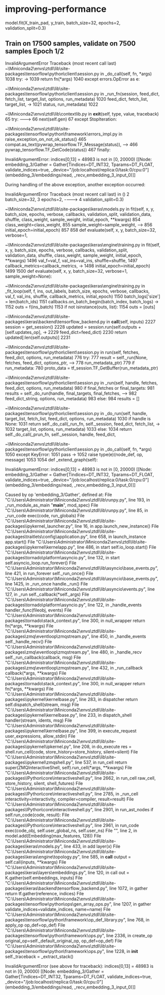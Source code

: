 # improving-performance
model.fit(X_train_pad, y_train,
          batch_size=32,
          epochs=2,
          validation_split=0.3)
  
  
Train on 17500 samples, validate on 7500 samples
Epoch 1/2
---------------------------------------------------------------------------
InvalidArgumentError                      Traceback (most recent call last)
~\Miniconda2\envs\ztdl\lib\site-packages\tensorflow\python\client\session.py in _do_call(self, fn, *args)
   1038     try:
-> 1039       return fn(*args)
   1040     except errors.OpError as e:

~\Miniconda2\envs\ztdl\lib\site-packages\tensorflow\python\client\session.py in _run_fn(session, feed_dict, fetch_list, target_list, options, run_metadata)
   1020                                  feed_dict, fetch_list, target_list,
-> 1021                                  status, run_metadata)
   1022 

~\Miniconda2\envs\ztdl\lib\contextlib.py in __exit__(self, type, value, traceback)
     65             try:
---> 66                 next(self.gen)
     67             except StopIteration:

~\Miniconda2\envs\ztdl\lib\site-packages\tensorflow\python\framework\errors_impl.py in raise_exception_on_not_ok_status()
    465           compat.as_text(pywrap_tensorflow.TF_Message(status)),
--> 466           pywrap_tensorflow.TF_GetCode(status))
    467   finally:

InvalidArgumentError: indices[0,13] = 48983 is not in [0, 20000)
	 [[Node: embedding_3/Gather = Gather[Tindices=DT_INT32, Tparams=DT_FLOAT, validate_indices=true, _device="/job:localhost/replica:0/task:0/cpu:0"](embedding_3/embeddings/read, _recv_embedding_3_input_0)]]

During handling of the above exception, another exception occurred:

InvalidArgumentError                      Traceback (most recent call last)
<ipython-input-70-786c7bc2a397> in <module>()
      2           batch_size=32,
      3           epochs=2,
----> 4           validation_split=0.3)

~\Miniconda2\envs\ztdl\lib\site-packages\keras\models.py in fit(self, x, y, batch_size, epochs, verbose, callbacks, validation_split, validation_data, shuffle, class_weight, sample_weight, initial_epoch, **kwargs)
    854                               class_weight=class_weight,
    855                               sample_weight=sample_weight,
--> 856                               initial_epoch=initial_epoch)
    857 
    858     def evaluate(self, x, y, batch_size=32, verbose=1,

~\Miniconda2\envs\ztdl\lib\site-packages\keras\engine\training.py in fit(self, x, y, batch_size, epochs, verbose, callbacks, validation_split, validation_data, shuffle, class_weight, sample_weight, initial_epoch, **kwargs)
   1496                               val_f=val_f, val_ins=val_ins, shuffle=shuffle,
   1497                               callback_metrics=callback_metrics,
-> 1498                               initial_epoch=initial_epoch)
   1499 
   1500     def evaluate(self, x, y, batch_size=32, verbose=1, sample_weight=None):

~\Miniconda2\envs\ztdl\lib\site-packages\keras\engine\training.py in _fit_loop(self, f, ins, out_labels, batch_size, epochs, verbose, callbacks, val_f, val_ins, shuffle, callback_metrics, initial_epoch)
   1150                 batch_logs['size'] = len(batch_ids)
   1151                 callbacks.on_batch_begin(batch_index, batch_logs)
-> 1152                 outs = f(ins_batch)
   1153                 if not isinstance(outs, list):
   1154                     outs = [outs]

~\Miniconda2\envs\ztdl\lib\site-packages\keras\backend\tensorflow_backend.py in __call__(self, inputs)
   2227         session = get_session()
   2228         updated = session.run(self.outputs + [self.updates_op],
-> 2229                               feed_dict=feed_dict)
   2230         return updated[:len(self.outputs)]
   2231 

~\Miniconda2\envs\ztdl\lib\site-packages\tensorflow\python\client\session.py in run(self, fetches, feed_dict, options, run_metadata)
    776     try:
    777       result = self._run(None, fetches, feed_dict, options_ptr,
--> 778                          run_metadata_ptr)
    779       if run_metadata:
    780         proto_data = tf_session.TF_GetBuffer(run_metadata_ptr)

~\Miniconda2\envs\ztdl\lib\site-packages\tensorflow\python\client\session.py in _run(self, handle, fetches, feed_dict, options, run_metadata)
    980     if final_fetches or final_targets:
    981       results = self._do_run(handle, final_targets, final_fetches,
--> 982                              feed_dict_string, options, run_metadata)
    983     else:
    984       results = []

~\Miniconda2\envs\ztdl\lib\site-packages\tensorflow\python\client\session.py in _do_run(self, handle, target_list, fetch_list, feed_dict, options, run_metadata)
   1030     if handle is None:
   1031       return self._do_call(_run_fn, self._session, feed_dict, fetch_list,
-> 1032                            target_list, options, run_metadata)
   1033     else:
   1034       return self._do_call(_prun_fn, self._session, handle, feed_dict,

~\Miniconda2\envs\ztdl\lib\site-packages\tensorflow\python\client\session.py in _do_call(self, fn, *args)
   1050         except KeyError:
   1051           pass
-> 1052       raise type(e)(node_def, op, message)
   1053 
   1054   def _extend_graph(self):

InvalidArgumentError: indices[0,13] = 48983 is not in [0, 20000)
	 [[Node: embedding_3/Gather = Gather[Tindices=DT_INT32, Tparams=DT_FLOAT, validate_indices=true, _device="/job:localhost/replica:0/task:0/cpu:0"](embedding_3/embeddings/read, _recv_embedding_3_input_0)]]

Caused by op 'embedding_3/Gather', defined at:
  File "C:\Users\Administrator\Miniconda2\envs\ztdl\lib\runpy.py", line 193, in _run_module_as_main
    "__main__", mod_spec)
  File "C:\Users\Administrator\Miniconda2\envs\ztdl\lib\runpy.py", line 85, in _run_code
    exec(code, run_globals)
  File "C:\Users\Administrator\Miniconda2\envs\ztdl\lib\site-packages\ipykernel_launcher.py", line 16, in <module>
    app.launch_new_instance()
  File "C:\Users\Administrator\Miniconda2\envs\ztdl\lib\site-packages\traitlets\config\application.py", line 658, in launch_instance
    app.start()
  File "C:\Users\Administrator\Miniconda2\envs\ztdl\lib\site-packages\ipykernel\kernelapp.py", line 486, in start
    self.io_loop.start()
  File "C:\Users\Administrator\Miniconda2\envs\ztdl\lib\site-packages\tornado\platform\asyncio.py", line 132, in start
    self.asyncio_loop.run_forever()
  File "C:\Users\Administrator\Miniconda2\envs\ztdl\lib\asyncio\base_events.py", line 421, in run_forever
    self._run_once()
  File "C:\Users\Administrator\Miniconda2\envs\ztdl\lib\asyncio\base_events.py", line 1425, in _run_once
    handle._run()
  File "C:\Users\Administrator\Miniconda2\envs\ztdl\lib\asyncio\events.py", line 127, in _run
    self._callback(*self._args)
  File "C:\Users\Administrator\Miniconda2\envs\ztdl\lib\site-packages\tornado\platform\asyncio.py", line 122, in _handle_events
    handler_func(fileobj, events)
  File "C:\Users\Administrator\Miniconda2\envs\ztdl\lib\site-packages\tornado\stack_context.py", line 300, in null_wrapper
    return fn(*args, **kwargs)
  File "C:\Users\Administrator\Miniconda2\envs\ztdl\lib\site-packages\zmq\eventloop\zmqstream.py", line 450, in _handle_events
    self._handle_recv()
  File "C:\Users\Administrator\Miniconda2\envs\ztdl\lib\site-packages\zmq\eventloop\zmqstream.py", line 480, in _handle_recv
    self._run_callback(callback, msg)
  File "C:\Users\Administrator\Miniconda2\envs\ztdl\lib\site-packages\zmq\eventloop\zmqstream.py", line 432, in _run_callback
    callback(*args, **kwargs)
  File "C:\Users\Administrator\Miniconda2\envs\ztdl\lib\site-packages\tornado\stack_context.py", line 300, in null_wrapper
    return fn(*args, **kwargs)
  File "C:\Users\Administrator\Miniconda2\envs\ztdl\lib\site-packages\ipykernel\kernelbase.py", line 283, in dispatcher
    return self.dispatch_shell(stream, msg)
  File "C:\Users\Administrator\Miniconda2\envs\ztdl\lib\site-packages\ipykernel\kernelbase.py", line 233, in dispatch_shell
    handler(stream, idents, msg)
  File "C:\Users\Administrator\Miniconda2\envs\ztdl\lib\site-packages\ipykernel\kernelbase.py", line 399, in execute_request
    user_expressions, allow_stdin)
  File "C:\Users\Administrator\Miniconda2\envs\ztdl\lib\site-packages\ipykernel\ipkernel.py", line 208, in do_execute
    res = shell.run_cell(code, store_history=store_history, silent=silent)
  File "C:\Users\Administrator\Miniconda2\envs\ztdl\lib\site-packages\ipykernel\zmqshell.py", line 537, in run_cell
    return super(ZMQInteractiveShell, self).run_cell(*args, **kwargs)
  File "C:\Users\Administrator\Miniconda2\envs\ztdl\lib\site-packages\IPython\core\interactiveshell.py", line 2662, in run_cell
    raw_cell, store_history, silent, shell_futures)
  File "C:\Users\Administrator\Miniconda2\envs\ztdl\lib\site-packages\IPython\core\interactiveshell.py", line 2785, in _run_cell
    interactivity=interactivity, compiler=compiler, result=result)
  File "C:\Users\Administrator\Miniconda2\envs\ztdl\lib\site-packages\IPython\core\interactiveshell.py", line 2901, in run_ast_nodes
    if self.run_code(code, result):
  File "C:\Users\Administrator\Miniconda2\envs\ztdl\lib\site-packages\IPython\core\interactiveshell.py", line 2961, in run_code
    exec(code_obj, self.user_global_ns, self.user_ns)
  File "<ipython-input-67-c4f56c46848e>", line 2, in <module>
    model.add(Embedding(max_features, 128))
  File "C:\Users\Administrator\Miniconda2\envs\ztdl\lib\site-packages\keras\models.py", line 433, in add
    layer(x)
  File "C:\Users\Administrator\Miniconda2\envs\ztdl\lib\site-packages\keras\engine\topology.py", line 585, in __call__
    output = self.call(inputs, **kwargs)
  File "C:\Users\Administrator\Miniconda2\envs\ztdl\lib\site-packages\keras\layers\embeddings.py", line 120, in call
    out = K.gather(self.embeddings, inputs)
  File "C:\Users\Administrator\Miniconda2\envs\ztdl\lib\site-packages\keras\backend\tensorflow_backend.py", line 1072, in gather
    return tf.gather(reference, indices)
  File "C:\Users\Administrator\Miniconda2\envs\ztdl\lib\site-packages\tensorflow\python\ops\gen_array_ops.py", line 1207, in gather
    validate_indices=validate_indices, name=name)
  File "C:\Users\Administrator\Miniconda2\envs\ztdl\lib\site-packages\tensorflow\python\framework\op_def_library.py", line 768, in apply_op
    op_def=op_def)
  File "C:\Users\Administrator\Miniconda2\envs\ztdl\lib\site-packages\tensorflow\python\framework\ops.py", line 2336, in create_op
    original_op=self._default_original_op, op_def=op_def)
  File "C:\Users\Administrator\Miniconda2\envs\ztdl\lib\site-packages\tensorflow\python\framework\ops.py", line 1228, in __init__
    self._traceback = _extract_stack()

InvalidArgumentError (see above for traceback): indices[0,13] = 48983 is not in [0, 20000)
	 [[Node: embedding_3/Gather = Gather[Tindices=DT_INT32, Tparams=DT_FLOAT, validate_indices=true, _device="/job:localhost/replica:0/task:0/cpu:0"](embedding_3/embeddings/read, _recv_embedding_3_input_0)]]

  
